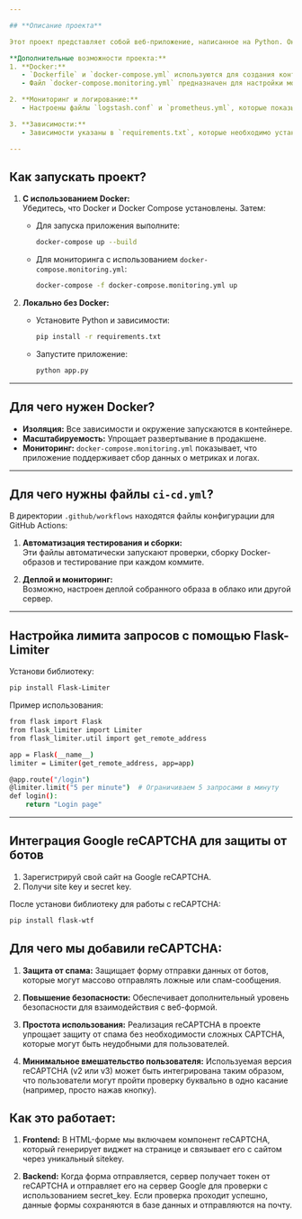 ```yaml
---

## **Описание проекта**  

Этот проект представляет собой веб-приложение, написанное на Python. Оно использует шаблоны (директория `templates`) и стили (директория `static/css`) для построения фронтенда.  

**Дополнительные возможности проекта:**  
1. **Docker:**  
   - `Dockerfile` и `docker-compose.yml` используются для создания контейнеров для запуска приложения.  
   - Файл `docker-compose.monitoring.yml` предназначен для настройки мониторинга.  

2. **Мониторинг и логирование:**  
   - Настроены файлы `logstash.conf` и `prometheus.yml`, которые показывают, что проект использует Logstash и Prometheus для сбора метрик и логов.  

3. **Зависимости:**  
   - Зависимости указаны в `requirements.txt`, которые необходимо установить для локального запуска без Docker.  

---
```


## **Как запускать проект?**  

1. **С использованием Docker:**  
   Убедитесь, что Docker и Docker Compose установлены. Затем:  
   - Для запуска приложения выполните:  
     ```bash
     docker-compose up --build
     ```  
   - Для мониторинга с использованием `docker-compose.monitoring.yml`:  
     ```bash
     docker-compose -f docker-compose.monitoring.yml up
     ```  

2. **Локально без Docker:**  
   - Установите Python и зависимости:  
     ```bash
     pip install -r requirements.txt
     ```  
   - Запустите приложение:  
     ```bash
     python app.py
     ```  

---

## **Для чего нужен Docker?**  
- **Изоляция:** Все зависимости и окружение запускаются в контейнере.  
- **Масштабируемость:** Упрощает развертывание в продакшене.  
- **Мониторинг:** `docker-compose.monitoring.yml` показывает, что приложение поддерживает сбор данных о метриках и логах.  

---

## **Для чего нужны файлы `ci-cd.yml`?**  

В директории `.github/workflows` находятся файлы конфигурации для GitHub Actions:  
1. **Автоматизация тестирования и сборки:**  
   Эти файлы автоматически запускают проверки, сборку Docker-образов и тестирование при каждом коммите.  

2. **Деплой и мониторинг:**  
   Возможно, настроен деплой собранного образа в облако или другой сервер.  

---

## **Настройка лимита запросов с помощью Flask-Limiter**

Установи библиотеку:
```bash
pip install Flask-Limiter
``` 
Пример использования: 
```bash
from flask import Flask
from flask_limiter import Limiter
from flask_limiter.util import get_remote_address

app = Flask(__name__)
limiter = Limiter(get_remote_address, app=app)

@app.route("/login")
@limiter.limit("5 per minute")  # Ограничиваем 5 запросами в минуту
def login():
    return "Login page"
``` 

---

## **Интеграция Google reCAPTCHA для защиты от ботов**

1. Зарегистрируй свой сайт на Google reCAPTCHA.
2. Получи site key и secret key.

После установи библиотеку для работы с reCAPTCHA:
```bash
pip install flask-wtf
``` 

## **Для чего мы добавили reCAPTCHA:**

1. **Защита от спама:** Защищает форму отправки данных от ботов, которые могут массово отправлять ложные или спам-сообщения.

2. **Повышение безопасности:** Обеспечивает дополнительный уровень безопасности для взаимодействия с веб-формой.

3. **Простота использования:** Реализация reCAPTCHA в проекте упрощает защиту от спама без необходимости сложных CAPTCHA, которые могут быть неудобными для пользователей.

4. **Минимальное вмешательство пользователя:** Используемая версия reCAPTCHA (v2 или v3) может быть интегрирована таким образом, что пользователи могут пройти проверку буквально в одно касание (например, просто нажав кнопку).

## **Как это работает:**

1. **Frontend:** В HTML-форме мы включаем компонент reCAPTCHA, который генерирует виджет на странице и связывает его с сайтом через уникальный sitekey.

2. **Backend:** Когда форма отправляется, сервер получает токен от reCAPTCHA и отправляет его на сервер Google для проверки с использованием secret_key. Если проверка проходит успешно, данные формы сохраняются в базе данных и отправляются на почту.
